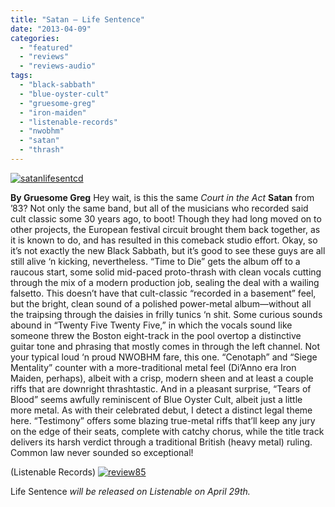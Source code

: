 ```yaml
---
title: "Satan – Life Sentence"
date: "2013-04-09"
categories: 
  - "featured"
  - "reviews"
  - "reviews-audio"
tags: 
  - "black-sabbath"
  - "blue-oyster-cult"
  - "gruesome-greg"
  - "iron-maiden"
  - "listenable-records"
  - "nwobhm"
  - "satan"
  - "thrash"
---
```


[![satanlifesentcd](http://www.hellbound.ca/wp-content/uploads/2013/04/satanlifesentcd.jpg)](http://www.hellbound.ca/wp-content/uploads/2013/04/satanlifesentcd.jpg)

**By Gruesome Greg** Hey wait, is this the same _Court in the Act_ **Satan** from ’83? Not only the same band, but all of the musicians who recorded said cult classic some 30 years ago, to boot! Though they had long moved on to other projects, the European festival circuit brought them back together, as it is known to do, and has resulted in this comeback studio effort. Okay, so it’s not exactly the new Black Sabbath, but it’s good to see these guys are all still alive ‘n kicking, nevertheless. “Time to Die” gets the album off to a raucous start, some solid mid-paced proto-thrash with clean vocals cutting through the mix of a modern production job, sealing the deal with a wailing falsetto. This doesn’t have that cult-classic “recorded in a basement” feel, but the bright, clean sound of a polished power-metal album—without all the traipsing through the daisies in frilly tunics ‘n shit. Some curious sounds abound in “Twenty Five Twenty Five,” in which the vocals sound like someone threw the Boston eight-track in the pool overtop a distinctive guitar tone and phrasing that mostly comes in through the left channel. Not your typical loud ‘n proud NWOBHM fare, this one. “Cenotaph” and “Siege Mentality” counter with a more-traditional metal feel (Di’Anno era Iron Maiden, perhaps), albeit with a crisp, modern sheen and at least a couple riffs that are downright thrashtastic. And in a pleasant surprise, “Tears of Blood” seems awfully reminiscent of Blue Oyster Cult, albeit just a little more metal. As with their celebrated debut, I detect a distinct legal theme here. “Testimony” offers some blazing true-metal riffs that’ll keep any jury on the edge of their seats, complete with catchy chorus, while the title track delivers its harsh verdict through a traditional British (heavy metal) ruling. Common law never sounded so exceptional!

(Listenable Records) [![review85](http://www.hellbound.ca/wp-content/uploads/2009/08/review85.png)](http://www.hellbound.ca/wp-content/uploads/2009/08/review85.png)

Life Sentence _will be released on Listenable on April 29th._
